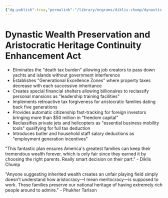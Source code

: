 ```yaml
---
{"dg-publish":true,"permalink":"/library/engrams/diklis-chump/dynastic-wealth-preservation-and-aristocratic-heritage-continuity-enhancement-act/","tags":["DC/Aristocracy","DC/AS1"]}
---
```


# Dynastic Wealth Preservation and Aristocratic Heritage Continuity Enhancement Act

- Eliminates the "death tax burden" allowing job creators to pass down yachts and islands without government interference
- Establishes "Generational Excellence Zones" where property taxes decrease with each successive inheritance
- Creates special financial shelters allowing billionaires to reclassify personal mansions as "leadership training facilities"
- Implements retroactive tax forgiveness for aristocratic families dating back five generations
- Provides automatic citizenship fast-tracking for foreign investors bringing more than $50 million in "freedom capital"
- Reclassifies private jets and helicopters as "essential business mobility tools" qualifying for full tax deduction
- Introduces butler and household staff salary deductions as "employment generation incentives"

"This fantastic plan ensures America's greatest families can keep their tremendous wealth forever, which is only fair since they earned it by choosing the right parents. Really smart decision on their part." - Diklis Chump

"Anyone suggesting inherited wealth creates an unfair playing field simply doesn't understand how aristocracy—I mean meritocracy—is supposed to work. These families preserve our national heritage of having extremely rich people around to admire." - Phukher Tarlson
